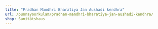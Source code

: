 ```yaml
---
title: "Pradhan Mandhri Bharatiya Jan Aushadi kendhra"
url: /punnayoorkulam/pradhan-mandhri-bharatiya-jan-aushadi-kendhra/
shop: Sanitätshaus
---
```


